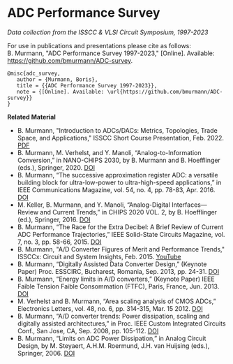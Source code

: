 # ADC Performance Survey
*Data collection from the ISSCC & VLSI Circuit Symposium, 1997-2023*

For use in publications and presentations please cite as follows:  
B. Murmann, "ADC Performance Survey 1997-2023," [Online]. Available: https://github.com/bmurmann/ADC-survey.

```
@misc{adc_survey,
   author = {Murmann, Boris},
   title = {{ADC Performance Survey 1997-2023}},
   note = {[Online]. Available: \url{https://github.com/bmurmann/ADC-survey}}
}
```

**Related Material**  
* B. Murmann, "Introduction to ADCs/DACs: Metrics, Topologies, Trade Space, and Applications," ISSCC Short Course Presentation, Feb. 2022. [PDF](https://github.com/bmurmann/ADC-survey/blob/69cb1e4e819c9e0222cfbd386968d1f24ade16fa/pdf/ISSCC2022-Short%20Course-Murmann.pdf) 
* B. Murmann, M. Verhelst, and Y. Manoli, “Analog-to-Information Conversion,” in NANO-CHIPS 2030, by B. Murmann and B. Hoefflinger (eds.), Springer, 2020. [DOI](http://dx.doi.org/10.1007/978-3-030-18338-7_17)
* B. Murmann, “The successive approximation register ADC: a versatile building block for ultra-low-power to ultra-high-speed applications,” in IEEE Communications Magazine, vol. 54, no. 4, pp. 78-83, Apr. 2016. [DOI](http://dx.doi.org/10.1109/MCOM.2016.7452270)
* M. Keller, B. Murmann, and Y. Manoli, “Analog-Digital Interfaces—Review and Current Trends,” in CHIPS 2020 VOL. 2, by B. Hoefflinger (ed.), Springer, 2016. [DOI](https://doi.org/10.1007/978-3-319-22093-2_4)
* B. Murmann, “The Race for the Extra Decibel: A Brief Review of Current ADC Performance Trajectories,” IEEE Solid-State Circuits Magazine, vol. 7, no. 3, pp. 58-66, 2015. [DOI](http://dx.doi.org/10.1109/MSSC.2015.2442393)
* B. Murmann, "A/D Converter Figures of Merit and Performance Trends," ISSCCx: Circuit and System Insights, Feb. 2015. [YouTube](https://www.youtube.com/watch?v=dlD0Jz3d594)
* B. Murmann, “Digitally Assisted Data Converter Design,” (Keynote Paper) Proc. ESSCIRC, Bucharest, Romania, Sep. 2013, pp. 24-31. [DOI](http://dx.doi.org/10.1109/ESSCIRC.2013.6649063)
* B. Murmann, “Energy limits in A/D converters,” (Keynote Paper) IEEE Faible Tension Faible Consommation (FTFC), Paris, France, Jun. 2013. [DOI](http://dx.doi.org/10.1109/FTFC.2013.6577781)
* M. Verhelst and B. Murmann, “Area scaling analysis of CMOS ADCs,” Electronics Letters, vol. 48, no. 6, pp. 314-315, Mar. 15 2012. [DOI](http://dx.doi.org/10.1049/el.2012.0253)
* B. Murmann, “A/D converter trends: Power dissipation, scaling and digitally assisted architectures,” in Proc. IEEE Custom Integrated Circuits Conf., San Jose, CA, Sep. 2008, pp. 105-112. [DOI](http://dx.doi.org/10.1109/CICC.2008.4672032)
* B. Murmann, “Limits on ADC Power Dissipation,” in Analog Circuit Design, by M. Steyaert, A.H.M. Roermund, J.H. van Huijsing (eds.), Springer, 2006. [DOI](https://doi.org/10.1007/1-4020-3885-2_16)
